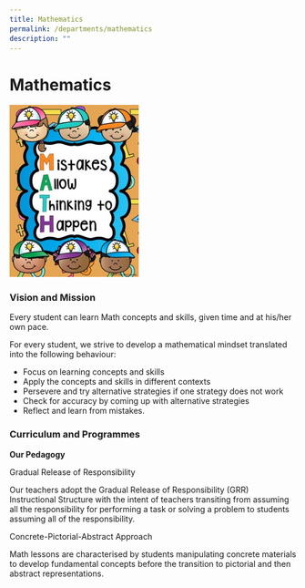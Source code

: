 ```yaml
---
title: Mathematics
permalink: /departments/mathematics
description: ""
---
```

# **Mathematics**

<img src="/images/Mathematics%20Slogan%20-%20Mistakes%20Allow%20Thinking%20to%20Happen.jpg" 
     style="width:45%">
		 
### Vision and Mission

Every student can learn Math concepts and skills, given time and at his/her own pace. 

For every student, we strive to develop a mathematical mindset translated into the following behaviour:

*   Focus on learning concepts and skills
*   Apply the concepts and skills in different contexts
*   Persevere and try alternative strategies if one strategy does not work
*   Check for accuracy by coming up with alternative strategies
*   Reflect and learn from mistakes.
  

### Curriculum and Programmes

**Our Pedagogy**

Gradual Release of Responsibility

Our teachers adopt the Gradual Release of Responsibility (GRR) Instructional Structure with the intent of teachers transiting from assuming all the responsibility for performing a task or solving a problem to students assuming all of the responsibility.

Concrete-Pictorial-Abstract Approach

Math lessons are characterised by students manipulating concrete materials to develop fundamental concepts before the transition to pictorial and then abstract representations.
